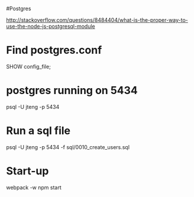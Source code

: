 #Postgres

http://stackoverflow.com/questions/8484404/what-is-the-proper-way-to-use-the-node-js-postgresql-module

# Find postgres.conf
SHOW config_file;

# postgres running on 5434
psql -U jteng -p 5434

# Run a sql file
psql -U jteng -p 5434 -f sql/0010_create_users.sql

# Start-up
webpack -w
npm start

